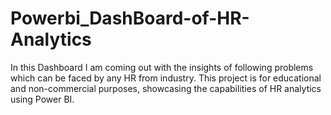 # Powerbi_DashBoard-of-HR-Analytics
In this Dashboard I am coming out with the  insights of following problems which can be faced by any HR from industry. This project is for educational and non-commercial purposes, showcasing the capabilities of HR analytics using Power BI.
